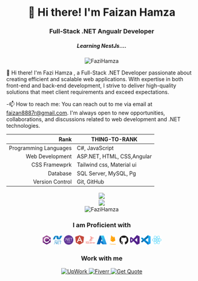 <h1 align="center">👋 Hi there! I'm Faizan Hamza</h1>
<h3 align="center">Full-Stack .NET  Angualr Developer </h3>
<h5 align="center">Learning NestJs....</h5>
<p align="center"> <img src="https://komarev.com/ghpvc/?username=FaziHamza&label=Profile%20views&color=0e75b6&style=flat" alt="FaziHamza" /> </p>

  👋 Hi there! I'm Fazi Hamza , a Full-Stack .NET Developer passionate about creating efficient and scalable web applications. With expertise in both front-end and back-end development, I strive to deliver high-quality solutions that meet client requirements and exceed expectations.

  -📫 How to reach me: 
                      You can reach out to me via email at faizan8887r@gmail.com. I'm always open to new opportunities, collaborations, and discussions related to web development and .NET technologies.

  <div align="center">
    
  | Rank | THING-TO-RANK   
  |--------------------:|------------------------------|
  |Programming Languages| C#, JavaScript               |
  |     Web Development | ASP.NET, HTML, CSS,Angular   |
  |     CSS Framewprk   | Tailwind css, Material ui    |
  |     Database        | SQL Server, MySQL, Pg        |
  |     Version Control | Git, GitHub                  |

 </div>
  <div align="center">
  <img align="center" src="https://github-readme-streak-stats.herokuapp.com/?user=FaziHamza"/>
   </div>
 <div align="center">
  <img align="center" src="https://github-readme-stats-sigma-five.vercel.app/api/top-langs?username=FaziHamza&layout=compact"/>
 </div>
  <div align="center">
  <img align="center" src="https://github-readme-stats.vercel.app/api?username=FaziHamza&show_icons=true&locale=en" alt="FaziHamza" />
 </div>

<div id="badges" align="center">
 <div dir="auto">
   <h3>I am Proficient with</h3>
   <img src="https://github.com/devicons/devicon/blob/master/icons/csharp/csharp-original.svg" alt="C#" width="5%"/>
   <img src="https://github.com/devicons/devicon/blob/master/icons/dot-net/dot-net-plain-wordmark.svg" alt=".NET" width="5%"/>
   <img src="https://github.com/devicons/devicon/blob/master/icons/dotnetcore/dotnetcore-original.svg" alt=".NET CORE" width="5%"/>
   <img src="https://github.com/devicons/devicon/blob/master/icons/angularjs/angularjs-plain.svg" alt="Angular" width="5%"/> 
   <img src="https://github.com/devicons/devicon/blob/master/icons/microsoftsqlserver/microsoftsqlserver-plain-wordmark.svg" alt="SQL Management Studio" width="5%"/>
   <img src="https://github.com/devicons/devicon/blob/master/icons/azure/azure-original.svg" alt="Azure" width="5%"/>
   <img src="https://github.com/devicons/devicon/blob/master/icons/firebase/firebase-plain-wordmark.svg" alt="Firebase" width="5%"/>
   <img src="https://github.com/devicons/devicon/blob/master/icons/github/github-original.svg" alt="GitHub" width="5%"/>
   <img src="https://github.com/devicons/devicon/blob/master/icons/visualstudio/visualstudio-plain.svg" alt="Visual Studio" width="5%"/>
   <img src="https://github.com/devicons/devicon/blob/master/icons/vscode/vscode-original.svg" alt="Visual Studio Code" width="5%"/>
	 <img src="https://github.com/devicons/devicon/blob/master/icons/react/react-original.svg" alt="React" width="5%"/>
</div>
  <div align="center">
  <h3>Work with me</h3>
    <a href="https://www.upwork.com/freelancers/~01aa518a050e54d70a">
     <img src="https://user-images.githubusercontent.com/34067718/173792897-e9c73c53-ae45-4e26-bc74-276e1c5bfb79.png" alt="UpWork" width="5%"/>
    </a>
     <a href="https://www.fiverr.com/FaziHamza?up_rollout=true">
     <img src="https://static.cdnlogo.com/logos/f/79/fiverr.svg" alt="Fiverr" width="5%"/>
    </a>
	  <a href="mailto:faizan8887r@gmail.comsubject=I need a Quote">
     <img src="https://user-images.githubusercontent.com/34067718/173805185-7737d4ef-03df-45ca-9bce-401345fecb7c.png" alt="Get Quote" width="5%"/>
    </a>
  </div>
</div>
